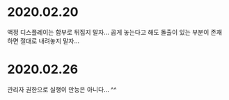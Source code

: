 # 2020.02.20

액정 디스플레이는 함부로 뒤집지 말자... 곱게 놓는다고 해도 돌출이 있는 부분이 존재하면 절대로 내려놓지 말자...



# 2020.02.26

관리자 권한으로 실행이 만능은 아니다... ^^